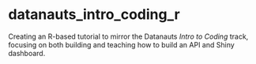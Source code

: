 # datanauts_intro_coding_r
Creating an R-based tutorial to mirror the Datanauts _Intro to Coding_ track, focusing on both building and teaching how to build an API and Shiny dashboard.
